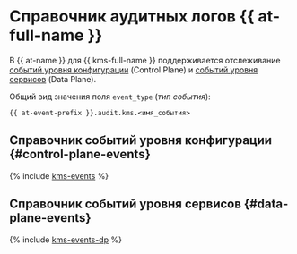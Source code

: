 # Справочник аудитных логов {{ at-full-name }}

В {{ at-name }} для {{ kms-full-name }} поддерживается отслеживание [событий уровня конфигурации](../audit-trails/concepts/format.md) (Control Plane) и [событий уровня сервисов](../audit-trails/concepts/format-data-plane.md) (Data Plane).

Общий вид значения поля `event_type` (_тип события_):

```text
{{ at-event-prefix }}.audit.kms.<имя_события>
```

## Справочник событий уровня конфигурации {#control-plane-events}

{% include [kms-events](../_includes/audit-trails/events/kms-events.md) %}

## Справочник событий уровня сервисов {#data-plane-events}

{% include [kms-events-dp](../_includes/audit-trails/events/kms-events-dp.md) %}